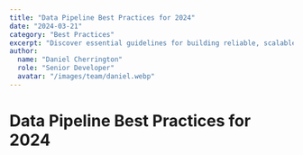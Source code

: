 ```yaml
---
title: "Data Pipeline Best Practices for 2024"
date: "2024-03-21"
category: "Best Practices"
excerpt: "Discover essential guidelines for building reliable, scalable, and maintainable data pipelines in modern organizations."
author:
  name: "Daniel Cherrington"
  role: "Senior Developer"
  avatar: "/images/team/daniel.webp"
---
```


# Data Pipeline Best Practices for 2024 
